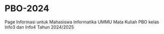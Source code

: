 # PBO-2024
Page Informasi untuk Mahasiswa Informatika UMMU Mata Kuliah PBO kelas Info3 dan Info4 Tahun 2024/2025
